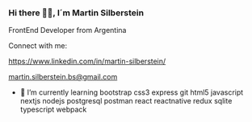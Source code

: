 ### Hi there 👋👋, I´m Martin Silberstein
FrontEnd Developer from Argentina

Connect with me:

https://www.linkedin.com/in/martin-silberstein/

martin.silberstein.bs@gmail.com

- 🌱 I’m currently learning
bootstrap css3 express git html5 javascript nextjs nodejs postgresql postman react reactnative redux sqlite typescript webpack

